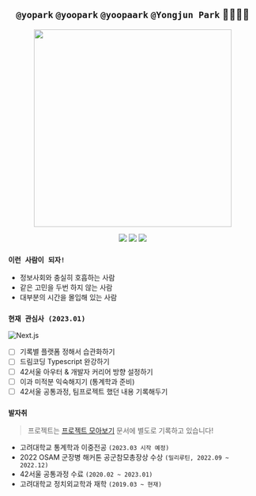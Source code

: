 <div align="center">

  <h2><code>@yopark</code> <code>@yoopark</code> <code>@yoopaark</code> <code>@Yongjun Park</code> 🙇‍♂️🙇‍♂️</h2>
  
<img height="400px" src="https://media.wired.com/photos/5c57c3e3ce277c2cb23d575b/4:3/w_2749,h_2062,c_limit/Culture_Facebook_TheSocialNetwork.jpg" />
  
<img src="http://mazassumnida.wtf/api/mini/generate_badge?boj=yopark"/> <img src="https://img.shields.io/badge/-I'm%20a%20night%20%F0%9F%A6%89-grey?style=flat-square" /> <img src="https://img.shields.io/badge/-Be%20a%20specialist%20first.-informational?style=flat-square" />

</div>

### `이런 사람이 되자!`
- 정보사회와 충실히 호흡하는 사람
- 같은 고민을 두번 하지 않는 사람
- 대부분의 시간을 몰입해 있는 사람

### `현재 관심사 (2023.01)`
![Next.js](https://img.shields.io/badge/Next\.js-black?style=for-the-badge&logo=Next\.js)

- [ ] 기록별 플랫폼 정해서 습관화하기
- [ ] 드림코딩 Typescript 완강하기
- [ ] 42서울 아우터 & 개발자 커리어 방향 설정하기
- [ ] 이과 미적분 익숙해지기 (통계학과 준비)
- [ ] 42서울 공통과정, 팀프로젝트 했던 내용 기록해두기

### `발자취`
> 프로젝트는 [프로젝트 모아보기](https://yoopark.github.io/projects) 문서에 별도로 기록하고 있습니다!

- 고려대학교 통계학과 이중전공 `(2023.03 시작 예정)`
- 2022 OSAM 군장병 해커톤 공군참모총장상 수상 `(밀리루틴, 2022.09 ~ 2022.12)`
- 42서울 공통과정 수료 `(2020.02 ~ 2023.01)`
- 고려대학교 정치외교학과 재학 `(2019.03 ~ 현재)`


<!-- <div align="center">

![Top Langs](https://github-readme-stats.vercel.app/api/top-langs/?username=yoopark&layout=compact&exclude_repo=yoopark.github.io,JavaScript30)

</div> -->
